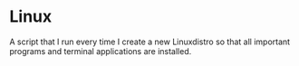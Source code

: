# Linux
A script that I run every time I create a new Linuxdistro so that all important programs and terminal applications are installed.
